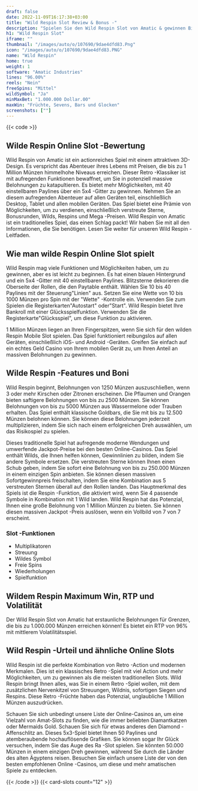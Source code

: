 ```yaml
---
draft: false
date: 2022-11-09T16:17:38+03:00
title: "Wild Respin Slot Review & Bonus -"
description: "Spielen Sie den Wild Respin Slot von Amatic & gewinnen Big 1 Million Münzen! Unsere Bewertung wird zeigen, wie man gewinnt! Beinhaltet RTP, Funktionen, Regeln und Boni."
h1: "Wild Respin Slot"
iframe: ""
thumbnail: "/images/auto/o/107690/9dae4dfd83.Png"
icon: "/images/auto/o/107690/9dae4dfd83.PNG"
name: "Wild Respin"
home: true
weight: 1
software: "Amatic Industries"
lines: "96.00%"
reels: "Nein"
freeSpins: "Mittel"
wildSymbol: "Ja"
minMaxBet: "1.000.000 Dollar.00"
maxWin: "Früchte, Sevens, Bars und Glocken"
screenshots: [""]
---
```


{{< code >}}<h2>Wilde Respin Online Slot -Bewertung</h2><p>Wild Respin von Amatic ist ein actionreiches Spiel mit einem attraktiven 3D-Design. Es verspricht das Abenteuer ihres Lebens mit Preisen, die bis zu 1 Million Münzen himmelhohe Niveaus erreichen. Dieser Retro -Klassiker ist mit aufregenden Funktionen bewaffnet, um Sie in potenziell massive Belohnungen zu katapultieren. Es bietet mehr Möglichkeiten, mit 40 einstellbaren Paylines über ein 5x4 -Gitter zu gewinnen. Nehmen Sie an diesem aufregenden Abenteuer auf allen Geräten teil, einschließlich Desktop, Tablet und allen mobilen Geräten. Das Spiel bietet eine Prämie von Möglichkeiten, um zu verdienen, einschließlich verstreute Sterne, Bonusrunden, Wilds, Respins und Mega -Preisen. Wild Respin von Amatic ist ein traditionelles Spiel, das einen Schlag packt! Wir haben Sie mit all den Informationen, die Sie benötigen. Lesen Sie weiter für unseren Wild Respin -Leitfaden.</p><h2>Wie man wilde Respin Online Slot spielt</h2><p>Wild Respin mag viele Funktionen und Möglichkeiten haben, um zu gewinnen, aber es ist leicht zu beginnen. Es hat einen blauen Hintergrund und ein 5x4 -Gitter mit 40 einstellbaren Paylines. Blitzsterne dekorieren die Oberseite der Rollen, die den Paytable enthält.  Wählen Sie 10 bis 40 Paylines mit der Steuerung"Linien" aus. Setzen Sie eine Wette von 10 bis 1000 Münzen pro Spin mit der "Wette" -Kontrolle ein. Verwenden Sie zum Spielen die Registerkarten"Autostart" oder"Start". Wild Respin bietet Ihre Bankroll mit einer Glücksspielfunktion. Verwenden Sie die Registerkarte"Glücksspiel", um diese Funktion zu aktivieren.</p><p>1 Million Münzen liegen an Ihren Fingerspitzen, wenn Sie sich für den wilden Respin Mobile Slot spielen. Das Spiel funktioniert reibungslos auf allen Geräten, einschließlich iOS- und Android -Geräten. Greifen Sie einfach auf ein echtes Geld Casino von Ihrem mobilen Gerät zu, um Ihren Anteil an massiven Belohnungen zu gewinnen.</p><h2>Wilde Respin -Features und Boni</h2><p>Wild Respin beginnt, Belohnungen von 1250 Münzen auszuschließen, wenn 3 oder mehr Kirschen oder Zitronen erscheinen. Die Pflaumen und Orangen bieten saftigere Belohnungen von bis zu 2500 Münzen. Sie können Belohnungen von bis zu 5000 Münzen aus Wassermelone oder Trauben erhalten. Das Spiel enthält klassische Goldbars, die Sie mit bis zu 12.500 Münzen belohnen können. Sie können diese Belohnungen jederzeit multiplizieren, indem Sie sich nach einem erfolgreichen Dreh auswählen, um das Risikospiel zu spielen.</p><p>Dieses traditionelle Spiel hat aufregende moderne Wendungen und umwerfende Jackpot-Preise bei den besten Online-Casinos. Das Spiel enthält Wilds, die Ihnen helfen können, Gewinnlinien zu bilden, indem Sie andere Symbole ersetzen. Die verstreuten Sterne können Ihnen einen Schub geben, indem Sie sofort eine Belohnung von bis zu 250.000 Münzen in einem einzigen Spin anbieten. Sie können diesen massiven Sofortgewinnpreis freischalten, indem Sie eine Kombination aus 5 verstreuten Sternen überall auf den Rollen landen. Das Hauptmerkmal des Spiels ist die Respin -Funktion, die aktiviert wird, wenn Sie 4 passende Symbole in Kombination mit 1 Wild landen. Wild Respin hat das Potenzial, Ihnen eine große Belohnung von 1 Million Münzen zu bieten. Sie können diesen massiven Jackpot -Preis auslösen, wenn ein Vollbild von 7 von 7 erscheint.</p><h3>
Slot -Funktionen</h3><ul>
<li></span>
Multiplikatoren</li>
<li></span>
Streuung</li>
<li></span>
Wildes Symbol</li>
<li></span>
Freie Spins</li>
<li></span>
Wiederholungen</li>
<li></span>
Spielfunktion</li></ul><h2>Wildem Respin Maximum Win, RTP und Volatilität</h2><p>Der Wild Respin Slot von Amatic hat erstaunliche Belohnungen für Grenzen, die bis zu 1.000.000 Münzen erreichen können! Es bietet ein RTP von 96% mit mittlerem Volatilitätsspiel.</p><h2>Wild Respin -Urteil und ähnliche Online Slots</h2><p>Wild Respin ist die perfekte Kombination von Retro -Action und modernen Merkmalen. Dies ist ein klassisches Retro -Spiel mit viel Action und mehr Möglichkeiten, um zu gewinnen als die meisten traditionellen Slots. Wild Respin bringt Ihnen alles, was Sie in einem Retro -Spiel wollen, mit dem zusätzlichen Nervenkitzel von Streuungen, Wildnis, sofortigen Siegen und Respins. Diese Retro -Früchte haben das Potenzial, unglaubliche 1 Million Münzen auszudrücken.</p><p>Schauen Sie sich unbedingt unsere Liste der Online-Casinos an, um eine Vielzahl von Amat-Slots zu finden, wie die immer beliebten Diamantkatzen oder Mermaids Gold. Schauen Sie sich für etwas anderes den Diamond -Affenschlitz an. Dieses 5x3-Spiel bietet Ihnen 50 Paylines und atemberaubende hochauflösende Grafiken. Sie können sogar Ihr Glück versuchen, indem Sie das Auge des Ra -Slot spielen. Sie könnten 50.000 Münzen in einem einzigen Dreh gewinnen, während Sie durch die Länder des alten Ägyptens reisen. Besuchen Sie einfach unsere Liste der von den besten empfohlenen Online -Casinos, um diese und mehr amatischen Spiele zu entdecken.</p>{{< /code >}}
 {{< card-slots count="12" >}}